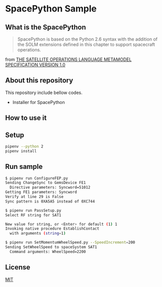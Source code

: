 # SpacePython Sample

## What is the SpacePython

> SpacePython is based on the Python 2.6 syntax with the addition of the SOLM extensions defined in this chapter to support spacecraft operations.

from [THE SATELLITE OPERATIONS LANGUAGE METAMODEL SPECIFICATION VERSION 1.0](https://www.omg.org/spec/SOLM/About-SOLM/)

## About this repository

This repository include bellow codes.

- Installer for SpacePython

## How to use it

## Setup

```sh
pipenv --python 2
pipenv install
```

## Run sample

```sh
$ pipenv run ConfigureFEP.py
Sending ChangeSync to GemsDevice FE1
  Directive parameters: Syncword=51012
Getting FE1 parameters: Syncword
Verify at line 29 is False
Sync pattern is 0XA5A5 instead of 0XC744
```

```sh
$ pipenv run PassSetup.py
Select RF string for SAT1

New value for string, or <Enter> for default (1) 1
Invoking native procedure EstablishContact
  with arguments (string=1)
```

```sh
$ pipenv run SetMomentumWheelSpeed.py --SpeedIncrement=200
Sending SetWheelSpeed to spaceSystem SAT1
  Command arguments: WheelSpeed=2200
```

## License

[MIT](LICENSE)
